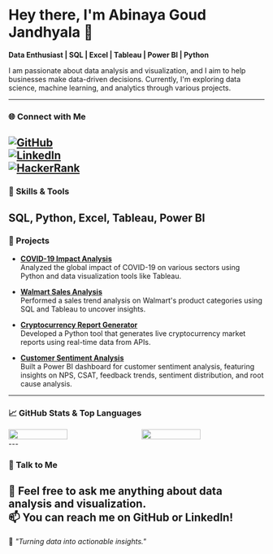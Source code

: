 
# Hey there, I'm Abinaya Goud Jandhyala 👋

**Data Enthusiast | SQL | Excel | Tableau | Power BI | Python**

I am passionate about data analysis and visualization, and I aim to help businesses make data-driven decisions. Currently, I'm exploring data science, machine learning, and analytics through various projects.

---
### 🌐 Connect with Me
[![GitHub](https://img.shields.io/badge/-GitHub-181717?style=flat&logo=github&logoColor=white)](https://github.com/abinayagoudjandhyala)    
[![LinkedIn](https://img.shields.io/badge/-LinkedIn-0A66C2?style=flat&logo=linkedin&logoColor=white)](www.linkedin.com/in/abinayagoud)  
[![HackerRank](https://img.shields.io/badge/-HackerRank-2EC866?style=flat&logo=hackerrank&logoColor=white)](https://www.hackerrank.com/profile/abinayagoud23)
---
### 🔧 Skills & Tools
**SQL**, **Python**, **Excel**, **Tableau**, **Power BI**
---
### 🚀 Projects

- **[COVID-19 Impact Analysis](https://github.com/abinayagoudjandhyala/COVID-19-Vaccine-Tracker)**  
  Analyzed the global impact of COVID-19 on various sectors using Python and data visualization tools like Tableau.

- **[Walmart Sales Analysis](https://github.com/abinayagoudjandhyala/walmart-sales-analysis)**  
  Performed a sales trend analysis on Walmart's product categories using SQL and Tableau to uncover insights.

- **[Cryptocurrency Report Generator](https://github.com/abinayagoudjandhyala/crypto-report-and-dashboard)**  
  Developed a Python tool that generates live cryptocurrency market reports using real-time data from APIs.

- **[Customer Sentiment Analysis](https://github.com/abinayagoudjandhyala/Customer-Sentiment-Analysis-Dashboard)**  
  Built a Power BI dashboard for customer sentiment analysis, featuring insights on NPS, CSAT, feedback trends, sentiment distribution, and root cause analysis.
---
### 📈 GitHub Stats & Top Languages

<div style="display: flex; justify-content: space-between;">
  <img src="https://github-readme-stats.vercel.app/api?username=abinayagoudjandhyala&show_icons=true&theme=radical&hide_title=true" width="48%" />
  <img src="https://github-readme-stats.vercel.app/api/top-langs/?username=abinayagoudjandhyala&layout=compact&theme=radical&hide_title=true" width="48%" />
</div>
---

### 📝 Talk to Me
💬 Feel free to ask me anything about data analysis and visualization.  
📫 You can reach me on GitHub or LinkedIn!
---

🌟 *"Turning data into actionable insights."*



